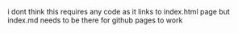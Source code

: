 i dont think this requires any code as it links to index.html page but index.md needs to be there for github pages to work
